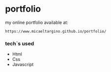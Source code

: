 # portfolio

my online portfolio available at:

``` https://www.micaeltargino.github.io/portfolio/ ```

### tech`s used

- Html
- Css
- Javascript

